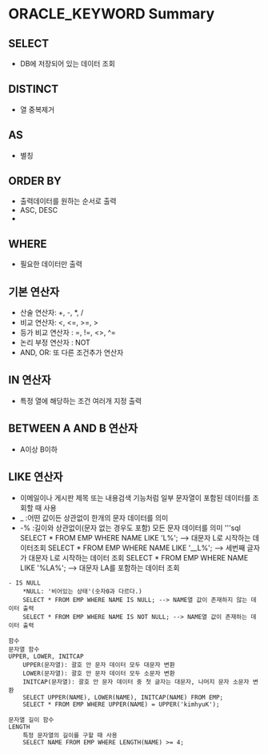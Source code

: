 # ORACLE_KEYWORD Summary

## SELECT
- DB에 저장되어 있는 데이터 조회
## DISTINCT 
- 열 중복제거
## AS 
- 별칭
## ORDER BY 
- 출력데이터를 원하는 순서로 출력
- ASC, DESC
- 
## WHERE
- 필요한 데이터만 출력
## 기본 연산자
- 산술 연산자: +, -, *, /
- 비교 연산자: <, <=, >=, >
- 등가 비교 연산자 : =, !=, <>, ^=
- 논리 부정 연산자 : NOT
- AND, OR: 또 다른 조건추가 연산자
## IN 연산자 
- 특정 열에 해당하는 조건 여러개 지정 출력
## BETWEEN A AND B 연산자
- A이상 B이하
## LIKE 연산자
- 이메일이나 게시판 제목 또는 내용검색 기능처럼 일부 문자열이 포함된 데이터를 조회할 때 사용
- _ :어떤 값이든 상관없이 한개의 문자 데이터를 의미
- -% :길이와 상관없이(문자 없는 경우도 포함) 모든 문자 데이터를 의미
'''sql
SELECT * FROM EMP WHERE NAME LIKE 'L%'; --> 대문자 L로 시작하는 데이터조회
SELECT * FROM EMP WHERE NAME LIKE '__L%'; --> 세번째 글자가 대문자 L로 시작하는 데이터 조회
SELECT * FROM EMP WHERE NAME LIKE '%LA%'; --> 대문자 LA를 포함하는 데이터 조회
```
- IS NULL
    *NULL: '비어있는 상태'(숫자0과 다르다.)
    SELECT * FROM EMP WHERE NAME IS NULL; --> NAME열 값이 존재하지 않는 데이터 출력
    SELECT * FROM EMP WHERE NAME IS NOT NULL; --> NAME열 값이 존재하는 데이터 출력
    
함수
문자열 함수
UPPER, LOWER, INITCAP
    UPPER(문자열): 괄호 안 문자 데이터 모두 대문자 변환
    LOWER(문자열): 괄호 안 문자 데이터 모두 소문자 변환
    INITCAP(문자열): 괄호 안 문자 데이터 중 첫 글자는 대문자, 나머지 문자 소문자 변환
    SELECT UPPER(NAME), LOWER(NAME), INITCAP(NAME) FROM EMP;
    SELECT * FROM EMP WHERE UPPER(NAME) = UPPER('kimhyuK');
    
문자열 길이 함수
LENGTH
    특정 문자열의 길이를 구할 때 사용
    SELECT NAME FROM EMP WHERE LENGTH(NAME) >= 4;
